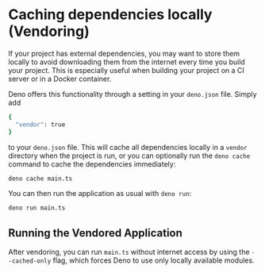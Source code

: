 # Caching dependencies locally (Vendoring)

If your project has external dependencies, you may want to store them locally to
avoid downloading them from the internet every time you build your project. This
is especially useful when building your project on a CI server or in a Docker
container.

Deno offers this functionality through a setting in your `deno.json` file.
Simply add

```bash
{
  "vendor": true
}
```

to your `deno.json` file. This will cache all dependencies locally in a `vendor`
directory when the project is run, or you can optionally run the `deno cache`
command to cache the dependencies immediately:

```bash
deno cache main.ts
```

You can then run the application as usual with `deno run`:

```bash
deno run main.ts
```

## Running the Vendored Application

After vendoring, you can run `main.ts` without internet access by using the
`--cached-only` flag, which forces Deno to use only locally available modules.

